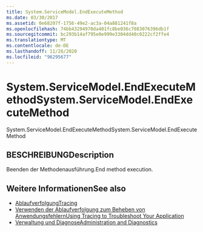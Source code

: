 ```yaml
---
title: System.ServiceModel.EndExecuteMethod
ms.date: 03/30/2017
ms.assetid: 0e68207f-1756-49e2-ac3a-04a881241f8a
ms.openlocfilehash: 74bb43294970da401fc8be036c7083076396db1f
ms.sourcegitcommit: bc293b14af795e0e999e3304dd40c0222cf2ffe4
ms.translationtype: MT
ms.contentlocale: de-DE
ms.lasthandoff: 11/26/2020
ms.locfileid: "96295677"
---
```

# <a name="systemservicemodelendexecutemethod"></a><span data-ttu-id="c1f74-102">System.ServiceModel.EndExecuteMethod</span><span class="sxs-lookup"><span data-stu-id="c1f74-102">System.ServiceModel.EndExecuteMethod</span></span>

<span data-ttu-id="c1f74-103">System.ServiceModel.EndExecuteMethod</span><span class="sxs-lookup"><span data-stu-id="c1f74-103">System.ServiceModel.EndExecuteMethod</span></span>  
  
## <a name="description"></a><span data-ttu-id="c1f74-104">BESCHREIBUNG</span><span class="sxs-lookup"><span data-stu-id="c1f74-104">Description</span></span>  

 <span data-ttu-id="c1f74-105">Beenden der Methodenausführung.</span><span class="sxs-lookup"><span data-stu-id="c1f74-105">End method execution.</span></span>  
  
## <a name="see-also"></a><span data-ttu-id="c1f74-106">Weitere Informationen</span><span class="sxs-lookup"><span data-stu-id="c1f74-106">See also</span></span>

- [<span data-ttu-id="c1f74-107">Ablaufverfolgung</span><span class="sxs-lookup"><span data-stu-id="c1f74-107">Tracing</span></span>](index.md)
- [<span data-ttu-id="c1f74-108">Verwenden der Ablaufverfolgung zum Beheben von Anwendungsfehlern</span><span class="sxs-lookup"><span data-stu-id="c1f74-108">Using Tracing to Troubleshoot Your Application</span></span>](using-tracing-to-troubleshoot-your-application.md)
- [<span data-ttu-id="c1f74-109">Verwaltung und Diagnose</span><span class="sxs-lookup"><span data-stu-id="c1f74-109">Administration and Diagnostics</span></span>](../index.md)
